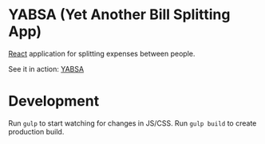 YABSA (Yet Another Bill Splitting App)
=============
[React](http://facebook.github.io/react/) application for splitting expenses between people.

See it in action: [YABSA](http://yabsa.herokuapp.com)

Development
===========
Run `gulp` to start watching for changes in JS/CSS. Run `gulp build` to create production build.



